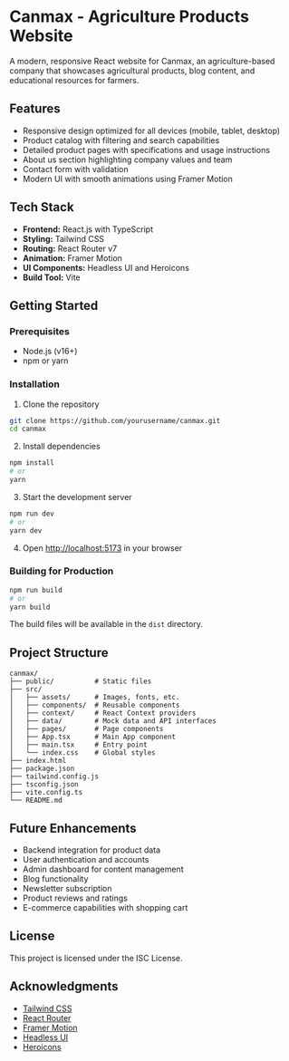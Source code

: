 # Canmax - Agriculture Products Website

A modern, responsive React website for Canmax, an agriculture-based company that showcases agricultural products, blog content, and educational resources for farmers.

## Features

- Responsive design optimized for all devices (mobile, tablet, desktop)
- Product catalog with filtering and search capabilities
- Detailed product pages with specifications and usage instructions
- About us section highlighting company values and team
- Contact form with validation
- Modern UI with smooth animations using Framer Motion

## Tech Stack

- **Frontend:** React.js with TypeScript
- **Styling:** Tailwind CSS
- **Routing:** React Router v7
- **Animation:** Framer Motion
- **UI Components:** Headless UI and Heroicons
- **Build Tool:** Vite

## Getting Started

### Prerequisites

- Node.js (v16+)
- npm or yarn

### Installation

1. Clone the repository

```bash
git clone https://github.com/yourusername/canmax.git
cd canmax
```

2. Install dependencies

```bash
npm install
# or
yarn
```

3. Start the development server

```bash
npm run dev
# or
yarn dev
```

4. Open [http://localhost:5173](http://localhost:5173) in your browser

### Building for Production

```bash
npm run build
# or
yarn build
```

The build files will be available in the `dist` directory.

## Project Structure

```
canmax/
├── public/          # Static files
├── src/
│   ├── assets/      # Images, fonts, etc.
│   ├── components/  # Reusable components
│   ├── context/     # React Context providers
│   ├── data/        # Mock data and API interfaces
│   ├── pages/       # Page components
│   ├── App.tsx      # Main App component
│   ├── main.tsx     # Entry point
│   └── index.css    # Global styles
├── index.html
├── package.json
├── tailwind.config.js
├── tsconfig.json
├── vite.config.ts
└── README.md
```

## Future Enhancements

- Backend integration for product data
- User authentication and accounts
- Admin dashboard for content management
- Blog functionality
- Newsletter subscription
- Product reviews and ratings
- E-commerce capabilities with shopping cart

## License

This project is licensed under the ISC License.

## Acknowledgments

- [Tailwind CSS](https://tailwindcss.com)
- [React Router](https://reactrouter.com)
- [Framer Motion](https://www.framer.com/motion/)
- [Headless UI](https://headlessui.dev)
- [Heroicons](https://heroicons.com)

